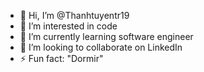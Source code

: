 - 👋 Hi, I’m @Thanhtuyentr19
- 👀 I’m interested in code
- 🌱 I’m currently learning software engineer
- 💞️ I’m looking to collaborate on LinkedIn
- ⚡ Fun fact: "Dormir"

<!---
Thanhtuyentr19/Thanhtuyentr19 is a ✨ special ✨ repository because its `README.md` (this file) appears on your GitHub profile.
You can click the Preview link to take a look at your changes.
--->
